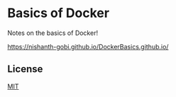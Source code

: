 # Basics of Docker

Notes on the basics of Docker!

https://nishanth-gobi.github.io/DockerBasics.github.io/

## License

[MIT](https://github.com/Nishanth-Gobi/DockerBasics.github.io/blob/main/LICENSE)
